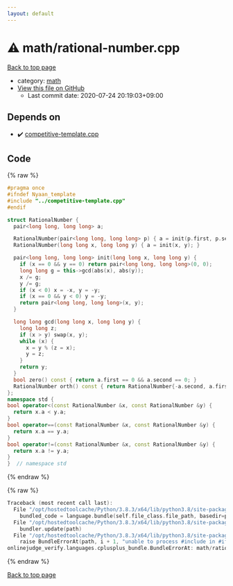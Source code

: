```yaml
---
layout: default
---
```


<!-- mathjax config similar to math.stackexchange -->
<script type="text/javascript" async
  src="https://cdnjs.cloudflare.com/ajax/libs/mathjax/2.7.5/MathJax.js?config=TeX-MML-AM_CHTML">
</script>
<script type="text/x-mathjax-config">
  MathJax.Hub.Config({
    TeX: { equationNumbers: { autoNumber: "AMS" }},
    tex2jax: {
      inlineMath: [ ['$','$'] ],
      processEscapes: true
    },
    "HTML-CSS": { matchFontHeight: false },
    displayAlign: "left",
    displayIndent: "2em"
  });
</script>

<script type="text/javascript" src="https://cdnjs.cloudflare.com/ajax/libs/jquery/3.4.1/jquery.min.js"></script>
<script src="https://cdn.jsdelivr.net/npm/jquery-balloon-js@1.1.2/jquery.balloon.min.js" integrity="sha256-ZEYs9VrgAeNuPvs15E39OsyOJaIkXEEt10fzxJ20+2I=" crossorigin="anonymous"></script>
<script type="text/javascript" src="../../assets/js/copy-button.js"></script>
<link rel="stylesheet" href="../../assets/css/copy-button.css" />


# :warning: math/rational-number.cpp

<a href="../../index.html">Back to top page</a>

* category: <a href="../../index.html#7e676e9e663beb40fd133f5ee24487c2">math</a>
* <a href="{{ site.github.repository_url }}/blob/master/math/rational-number.cpp">View this file on GitHub</a>
    - Last commit date: 2020-07-24 20:19:03+09:00




## Depends on

* :heavy_check_mark: <a href="../competitive-template.cpp.html">competitive-template.cpp</a>


## Code

<a id="unbundled"></a>
{% raw %}
```cpp
#pragma once
#ifndef Nyaan_template
#include "../competitive-template.cpp"
#endif

struct RationalNumber {
  pair<long long, long long> a;

  RationalNumber(pair<long long, long long> p) { a = init(p.first, p.second); }
  RationalNumber(long long x, long long y) { a = init(x, y); }

  pair<long long, long long> init(long long x, long long y) {
    if (x == 0 && y == 0) return pair<long long, long long>(0, 0);
    long long g = this->gcd(abs(x), abs(y));
    x /= g;
    y /= g;
    if (x < 0) x = -x, y = -y;
    if (x == 0 && y < 0) y = -y;
    return pair<long long, long long>(x, y);
  }

  long long gcd(long long x, long long y) {
    long long z;
    if (x > y) swap(x, y);
    while (x) {
      x = y % (z = x);
      y = z;
    }
    return y;
  }
  bool zero() const { return a.first == 0 && a.second == 0; }
  RationalNumber orth() const { return RationalNumber{-a.second, a.first}; }
};
namespace std {
bool operator<(const RationalNumber &x, const RationalNumber &y) {
  return x.a < y.a;
}
bool operator==(const RationalNumber &x, const RationalNumber &y) {
  return x.a == y.a;
}
bool operator!=(const RationalNumber &x, const RationalNumber &y) {
  return x.a != y.a;
}
}  // namespace std
```
{% endraw %}

<a id="bundled"></a>
{% raw %}
```cpp
Traceback (most recent call last):
  File "/opt/hostedtoolcache/Python/3.8.3/x64/lib/python3.8/site-packages/onlinejudge_verify/docs.py", line 349, in write_contents
    bundled_code = language.bundle(self.file_class.file_path, basedir=pathlib.Path.cwd())
  File "/opt/hostedtoolcache/Python/3.8.3/x64/lib/python3.8/site-packages/onlinejudge_verify/languages/cplusplus.py", line 185, in bundle
    bundler.update(path)
  File "/opt/hostedtoolcache/Python/3.8.3/x64/lib/python3.8/site-packages/onlinejudge_verify/languages/cplusplus_bundle.py", line 306, in update
    raise BundleErrorAt(path, i + 1, "unable to process #include in #if / #ifdef / #ifndef other than include guards")
onlinejudge_verify.languages.cplusplus_bundle.BundleErrorAt: math/rational-number.cpp: line 3: unable to process #include in #if / #ifdef / #ifndef other than include guards

```
{% endraw %}

<a href="../../index.html">Back to top page</a>

